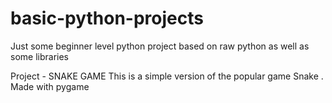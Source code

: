 # basic-python-projects
Just some beginner level python project based on raw python as well as some libraries 

Project - SNAKE GAME 
This is a simple version of the popular game Snake . Made with pygame 
